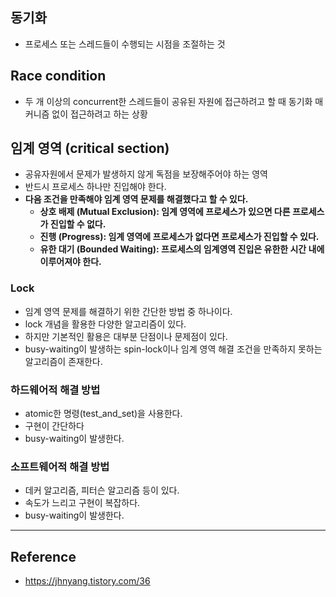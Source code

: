 ## 동기화

- 프로세스 또는 스레드들이 수행되는 시점을 조절하는 것

## Race condition

- 두 개 이상의 concurrent한 스레드들이 공유된 자원에 접근하려고 할 때 동기화 매커니즘 없이 접근하려고 하는 상황

## 임계 영역 (critical section)

- 공유자원에서 문제가 발생하지 않게 독점을 보장해주어야 하는 영역
- 반드시 프로세스 하나만 진입해야 한다.
- **다음 조건을 만족해야 임계 영역 문제를 해결했다고 할 수 있다.**
  - **상호 배제 (Mutual Exclusion): 임계 영역에 프로세스가 있으면 다른 프로세스가 진입할 수 없다.**
  - **진행 (Progress): 임계 영역에 프로세스가 없다면 프로세스가 진입할 수 있다.**
  - **유한 대기 (Bounded Waiting): 프로세스의 임계영역 진입은 유한한 시간 내에 이루어져야 한다.**

### Lock

- 임계 영역 문제를 해결하기 위한 간단한 방법 중 하나이다.
- lock 개념을 활용한 다양한 알고리즘이 있다.
- 하지만 기본적인 활용은 대부분 단점이나 문제점이 있다.
- busy-waiting이 발생하는 spin-lock이나 임계 영역 해결 조건을 만족하지 못하는 알고리즘이 존재한다.

### 하드웨어적 해결 방법

- atomic한 명령(test_and_set)을 사용한다.
- 구현이 간단하다
- busy-waiting이 발생한다.

### 소프트웨어적 해결 방법

- 데커 알고리즘, 피터슨 알고리즘 등이 있다.
- 속도가 느리고 구현이 복잡하다.
- busy-waiting이 발생한다.

---

## Reference

- https://jhnyang.tistory.com/36
